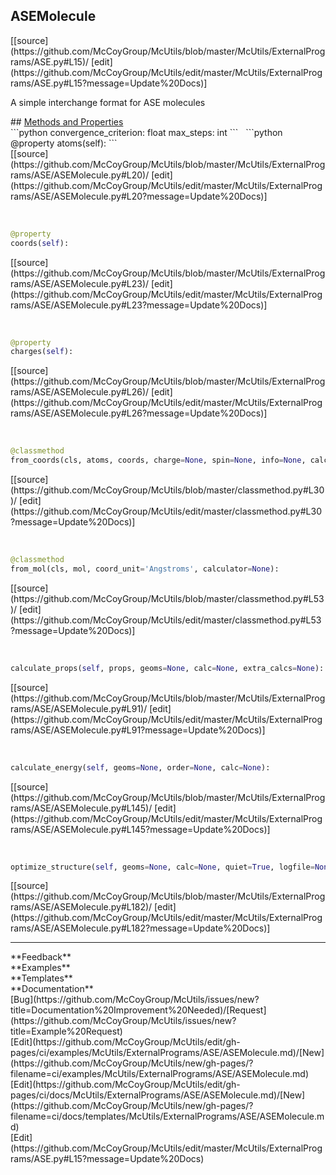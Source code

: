 ## <a id="McUtils.ExternalPrograms.ASE.ASEMolecule">ASEMolecule</a> 

<div class="docs-source-link" markdown="1">
[[source](https://github.com/McCoyGroup/McUtils/blob/master/McUtils/ExternalPrograms/ASE.py#L15)/
[edit](https://github.com/McCoyGroup/McUtils/edit/master/McUtils/ExternalPrograms/ASE.py#L15?message=Update%20Docs)]
</div>

A simple interchange format for ASE molecules







<div class="collapsible-section">
 <div class="collapsible-section collapsible-section-header" markdown="1">
## <a class="collapse-link" data-toggle="collapse" href="#methods" markdown="1"> Methods and Properties</a> <a class="float-right" data-toggle="collapse" href="#methods"><i class="fa fa-chevron-down"></i></a>
 </div>
 <div class="collapsible-section collapsible-section-body collapse show" id="methods" markdown="1">
 ```python
convergence_criterion: float
max_steps: int
```
<a id="McUtils.ExternalPrograms.ASE.ASEMolecule.atoms" class="docs-object-method">&nbsp;</a> 
```python
@property
atoms(self): 
```
<div class="docs-source-link" markdown="1">
[[source](https://github.com/McCoyGroup/McUtils/blob/master/McUtils/ExternalPrograms/ASE/ASEMolecule.py#L20)/
[edit](https://github.com/McCoyGroup/McUtils/edit/master/McUtils/ExternalPrograms/ASE/ASEMolecule.py#L20?message=Update%20Docs)]
</div>


<a id="McUtils.ExternalPrograms.ASE.ASEMolecule.coords" class="docs-object-method">&nbsp;</a> 
```python
@property
coords(self): 
```
<div class="docs-source-link" markdown="1">
[[source](https://github.com/McCoyGroup/McUtils/blob/master/McUtils/ExternalPrograms/ASE/ASEMolecule.py#L23)/
[edit](https://github.com/McCoyGroup/McUtils/edit/master/McUtils/ExternalPrograms/ASE/ASEMolecule.py#L23?message=Update%20Docs)]
</div>


<a id="McUtils.ExternalPrograms.ASE.ASEMolecule.charges" class="docs-object-method">&nbsp;</a> 
```python
@property
charges(self): 
```
<div class="docs-source-link" markdown="1">
[[source](https://github.com/McCoyGroup/McUtils/blob/master/McUtils/ExternalPrograms/ASE/ASEMolecule.py#L26)/
[edit](https://github.com/McCoyGroup/McUtils/edit/master/McUtils/ExternalPrograms/ASE/ASEMolecule.py#L26?message=Update%20Docs)]
</div>


<a id="McUtils.ExternalPrograms.ASE.ASEMolecule.from_coords" class="docs-object-method">&nbsp;</a> 
```python
@classmethod
from_coords(cls, atoms, coords, charge=None, spin=None, info=None, calculator=None, **etc): 
```
<div class="docs-source-link" markdown="1">
[[source](https://github.com/McCoyGroup/McUtils/blob/master/classmethod.py#L30)/
[edit](https://github.com/McCoyGroup/McUtils/edit/master/classmethod.py#L30?message=Update%20Docs)]
</div>


<a id="McUtils.ExternalPrograms.ASE.ASEMolecule.from_mol" class="docs-object-method">&nbsp;</a> 
```python
@classmethod
from_mol(cls, mol, coord_unit='Angstroms', calculator=None): 
```
<div class="docs-source-link" markdown="1">
[[source](https://github.com/McCoyGroup/McUtils/blob/master/classmethod.py#L53)/
[edit](https://github.com/McCoyGroup/McUtils/edit/master/classmethod.py#L53?message=Update%20Docs)]
</div>


<a id="McUtils.ExternalPrograms.ASE.ASEMolecule.calculate_props" class="docs-object-method">&nbsp;</a> 
```python
calculate_props(self, props, geoms=None, calc=None, extra_calcs=None): 
```
<div class="docs-source-link" markdown="1">
[[source](https://github.com/McCoyGroup/McUtils/blob/master/McUtils/ExternalPrograms/ASE/ASEMolecule.py#L91)/
[edit](https://github.com/McCoyGroup/McUtils/edit/master/McUtils/ExternalPrograms/ASE/ASEMolecule.py#L91?message=Update%20Docs)]
</div>


<a id="McUtils.ExternalPrograms.ASE.ASEMolecule.calculate_energy" class="docs-object-method">&nbsp;</a> 
```python
calculate_energy(self, geoms=None, order=None, calc=None): 
```
<div class="docs-source-link" markdown="1">
[[source](https://github.com/McCoyGroup/McUtils/blob/master/McUtils/ExternalPrograms/ASE/ASEMolecule.py#L145)/
[edit](https://github.com/McCoyGroup/McUtils/edit/master/McUtils/ExternalPrograms/ASE/ASEMolecule.py#L145?message=Update%20Docs)]
</div>


<a id="McUtils.ExternalPrograms.ASE.ASEMolecule.optimize_structure" class="docs-object-method">&nbsp;</a> 
```python
optimize_structure(self, geoms=None, calc=None, quiet=True, logfile=None, fmax=None, steps=None, **opts): 
```
<div class="docs-source-link" markdown="1">
[[source](https://github.com/McCoyGroup/McUtils/blob/master/McUtils/ExternalPrograms/ASE/ASEMolecule.py#L182)/
[edit](https://github.com/McCoyGroup/McUtils/edit/master/McUtils/ExternalPrograms/ASE/ASEMolecule.py#L182?message=Update%20Docs)]
</div>
 </div>
</div>












---


<div markdown="1" class="text-secondary">
<div class="container">
  <div class="row">
   <div class="col" markdown="1">
**Feedback**   
</div>
   <div class="col" markdown="1">
**Examples**   
</div>
   <div class="col" markdown="1">
**Templates**   
</div>
   <div class="col" markdown="1">
**Documentation**   
</div>
   <div class="col" markdown="1">
   
</div>
   <div class="col" markdown="1">
   
</div>
   <div class="col" markdown="1">
   
</div>
</div>
  <div class="row">
   <div class="col" markdown="1">
[Bug](https://github.com/McCoyGroup/McUtils/issues/new?title=Documentation%20Improvement%20Needed)/[Request](https://github.com/McCoyGroup/McUtils/issues/new?title=Example%20Request)   
</div>
   <div class="col" markdown="1">
[Edit](https://github.com/McCoyGroup/McUtils/edit/gh-pages/ci/examples/McUtils/ExternalPrograms/ASE/ASEMolecule.md)/[New](https://github.com/McCoyGroup/McUtils/new/gh-pages/?filename=ci/examples/McUtils/ExternalPrograms/ASE/ASEMolecule.md)   
</div>
   <div class="col" markdown="1">
[Edit](https://github.com/McCoyGroup/McUtils/edit/gh-pages/ci/docs/McUtils/ExternalPrograms/ASE/ASEMolecule.md)/[New](https://github.com/McCoyGroup/McUtils/new/gh-pages/?filename=ci/docs/templates/McUtils/ExternalPrograms/ASE/ASEMolecule.md)   
</div>
   <div class="col" markdown="1">
[Edit](https://github.com/McCoyGroup/McUtils/edit/master/McUtils/ExternalPrograms/ASE.py#L15?message=Update%20Docs)   
</div>
   <div class="col" markdown="1">
   
</div>
   <div class="col" markdown="1">
   
</div>
   <div class="col" markdown="1">
   
</div>
</div>
</div>
</div>